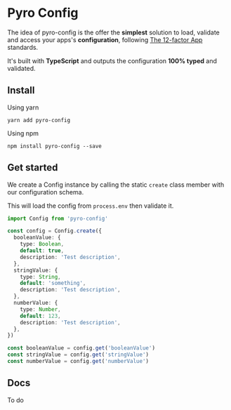 # Pyro Config

The idea of pyro-config is the offer the **simplest** solution to load, validate and access your apps's **configuration**, following [The 12-factor App](https://12factor.net/) standards.

It's built with **TypeScript** and outputs the configuration **100% typed** and validated.

## Install

Using yarn

```
yarn add pyro-config
```

Using npm

```
npm install pyro-config --save
```

## Get started

We create a Config instance by calling the static `create` class member with our configuration schema.

This will load the config from `process.env` then validate it.

```typescript
import Config from 'pyro-config'

const config = Config.create({
  booleanValue: {
    type: Boolean,
    default: true,
    description: 'Test description',
  },
  stringValue: {
    type: String,
    default: 'something',
    description: 'Test description',
  },
  numberValue: {
    type: Number,
    default: 123,
    description: 'Test description',
  },
})

const booleanValue = config.get('booleanValue')
const stringValue = config.get('stringValue')
const numberValue = config.get('numberValue')
```

## Docs

To do
